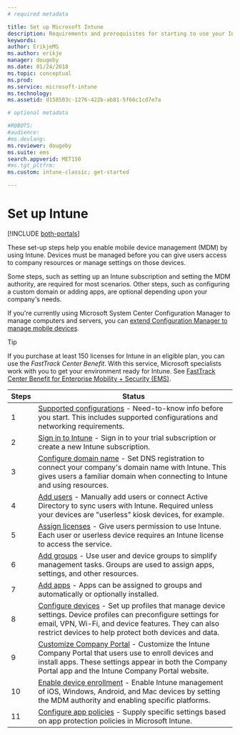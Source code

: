 ```yaml
---
# required metadata

title: Set up Microsoft Intune
description: Requirements and prerequisites for starting to use your Intune subscription
keywords:
author: ErikjeMS
ms.author: erikje
manager: dougeby
ms.date: 01/24/2018
ms.topic: conceptual
ms.prod:
ms.service: microsoft-intune
ms.technology:
ms.assetid: d158503c-1276-422b-ab81-5f66c1cd7e7a

# optional metadata

#ROBOTS:
#audience:
#ms.devlang:
ms.reviewer: dougeby
ms.suite: ems
search.appverid: MET150
#ms.tgt_pltfrm:
ms.custom: intune-classic; get-started

---
```



# Set up Intune

[!INCLUDE [both-portals](./includes/note-for-both-portals.md)]

These set-up steps help you enable mobile device management (MDM) by using Intune. Devices must be managed before you can give users access to company resources or manage settings on those devices.

Some steps, such as setting up an Intune subscription and setting the MDM authority, are required for most scenarios. Other steps, such as configuring a custom domain or adding apps, are optional depending upon your company's needs.

If you're currently using Microsoft System Center Configuration Manager to manage computers and servers, you can [extend Configuration Manager to manage mobile devices](https://docs.microsoft.com/sccm/mdm/understand/choose-between-standalone-intune-and-hybrid-mobile-device-management).

>[!TIP]
>If you purchase at least 150 licenses for Intune in an eligible plan, you can use the *FastTrack Center Benefit*. With this service, Microsoft specialists work with you to get your environment ready for Intune. See [FastTrack Center Benefit for Enterprise Mobility + Security (EMS)](https://docs.microsoft.com/enterprise-mobility-security/Solutions/enterprise-mobility-fasttrack-program).



| Steps |                                                                                                                       Status                                                                                                                       |
|-------|----------------------------------------------------------------------------------------------------------------------------------------------------------------------------------------------------------------------------------------------------|
|   1   |                                        [Supported configurations](supported-devices-browsers.md) - Need-to-know info before you start. This includes supported configurations and networking requirements.                                         |
|   2   |                                                                 [Sign in to Intune](account-sign-up.md) - Sign in to your trial subscription or create a new Intune subscription.                                                                  |
|   3   |                [Configure domain name](custom-domain-name-configure.md) - Set DNS registration to connect your company's domain name with Intune. This gives users a familiar domain when connecting to Intune and using resources.                |
|   4   |                                   [Add users](users-add.md) - Manually add users or connect Active Directory to sync users with Intune. Required unless your devices are "userless" kiosk devices, for example.                                    |
|   5   |                                            [Assign licenses](licenses-assign.md) - Give users permission to use Intune. Each user or userless device requires an Intune license to access the service.                                             |
|   6   |                                               [Add groups](groups-add.md) - Use user and device groups to simplify management tasks. Groups are used to assign apps, settings, and other resources.                                                |
|   7   |                                                                        [Add apps](apps-add.md) - Apps can be assigned to groups and automatically or optionally installed.                                                                         |
|   8   | [Configure devices](device-profiles.md) - Set up profiles that manage device settings. Device profiles can preconfigure settings for email, VPN, Wi-Fi, and device features. They can also restrict devices to help protect both devices and data. |
|   9   |       [Customize Company Portal](company-portal-app.md) - Customize the Intune Company Portal that users use to enroll devices and install apps. These settings appear in both the Company Portal app and the Intune Company Portal website.       |
|  10   |                                [Enable device enrollment](mdm-authority-set.md) - Enable Intune management of iOS, Windows, Android, and Mac devices by setting the MDM authority and enabling specific platforms.                                 |
|  11   |                                                        [Configure app policies](app-protection-policy.md) - Supply specific settings based on app protection policies in Microsoft Intune.                                                         |

